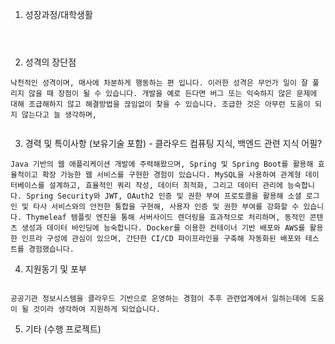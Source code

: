 
1. 성장과정/대학생활 
```



```
2. 성격의 장단점
```
낙천적인 성격이며, 매사에 차분하게 행동하는 편 입니다. 이러한 성격은 무언가 일이 잘 풀리지 않을 때 장점이 될 수 있습니다. 개발을 예로 든다면 버그 또는 익숙하지 않은 문제에 대해 조급해하지 않고 해결방법을 끊임없이 찾을 수 있습니다. 조급한 것은 아무런 도움이 되지 않는다고 늘 생각하며, 


```
3. 경력 및 특이사항 (보유기술 포함) - 클라우드 컴퓨팅 지식, 백엔드 관련 지식 어필? 
```
Java 기반의 웹 애플리케이션 개발에 주력해왔으며, Spring 및 Spring Boot를 활용해 효율적이고 확장 가능한 웹 서비스를 구현한 경험이 있습니다. MySQL을 사용하여 관계형 데이터베이스를 설계하고, 효율적인 쿼리 작성, 데이터 최적화, 그리고 데이터 관리에 능숙합니다. Spring Security와 JWT, OAuth2 인증 및 권한 부여 프로토콜을 활용해 소셜 로그인 및 타사 서비스와의 안전한 통합을 구현해, 사용자 인증 및 권한 부여를 강화할 수 있습니다. Thymeleaf 템플릿 엔진을 통해 서버사이드 렌더링을 효과적으로 처리하며, 동적인 콘텐츠 생성과 데이터 바인딩에 능숙합니다. Docker를 이용한 컨테이너 기반 배포와 AWS를 활용한 인프라 구성에 관심이 있으며, 간단한 CI/CD 파이프라인을 구축해 자동화된 배포와 테스트를 경험했습니다.

```
4. 지원동기 및 포부
``` 

공공기관 정보시스템을 클라우드 기반으로 운영하는 경험이 추후 관련업계에서 일하는데에 도움이 될 것이라 생각하여 지원하게 되었습니다.

```
5. 기타 (수행 프로젝트)
```



```